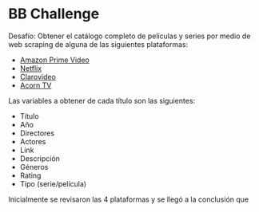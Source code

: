 # BB Challenge

Desafío: Obtener el catálogo completo de películas y series por medio de web scraping de alguna de las siguientes plataformas:

* [Amazon Prime Video](https://www.primevideo.com/)
* [Netflix](https://www.netflix.com/ar-en/)
* [Clarovideo](https://www.clarovideo.com/argentina/homeuser)
* [Acorn TV](https://acorn.tv/)

Las variables a obtener de cada título son las siguientes:

* Título
* Año
* Directores
* Actores
* Link
* Descripción
* Géneros
* Rating
* Tipo (serie/película)

Inicialmente se revisaron las 4 plataformas y se llegó a la conclusión que 
